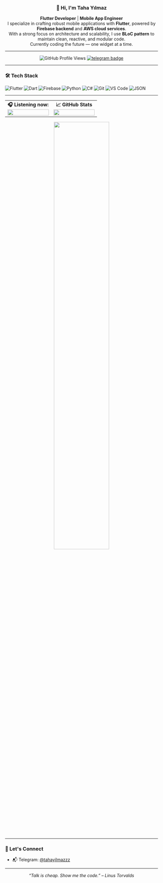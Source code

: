 <div align="center">

### 👋 Hi, I'm Taha Yılmaz

**Flutter Developer** | **Mobile App Engineer**  
I specialize in crafting robust mobile applications with **Flutter**, powered by **Firebase backend** and **AWS cloud services**.  
With a strong focus on architecture and scalability, I use **BLoC pattern** to maintain clean, reactive, and modular code.  
Currently coding the future — one widget at a time.

---

![GitHub Profile Views](https://komarev.com/ghpvc/?username=Tahaylmz&style=flat&color=orange&label=PROFILE+VIEWS)
[![telegram badge](https://img.shields.io/badge/Taha-Yilmaz-grey?style=flat&logo=telegram)](https://t.me/tahayilmazzz)

</div>

---

### 🛠️ Tech Stack

![Flutter](https://img.shields.io/badge/Flutter-02569B?style=flat&logo=flutter&logoColor=white)
![Dart](https://img.shields.io/badge/Dart-0175C2?style=flat&logo=dart&logoColor=white)
![Firebase](https://img.shields.io/badge/Firebase-ffca28?style=flat&logo=firebase&logoColor=black)
![Python](https://img.shields.io/badge/Python-FFD43B?style=flat&logo=python&logoColor=darkgreen)
![C#](https://img.shields.io/badge/C%23-239120?style=flat&logo=c-sharp&logoColor=white)
![Git](https://img.shields.io/badge/GIT-E44C30?style=flat&logo=git&logoColor=white)
![VS Code](https://img.shields.io/badge/VSCode-0078D4?style=flat&logo=visual-studio-code&logoColor=white)
![JSON](https://img.shields.io/badge/JSON-5E5C5C?style=flat&logo=json&logoColor=white)

---
<table align="center">
  <tr>
    <td align="center" width="50%">
      <strong>🎧 Listening now:</strong><br>
      <a href="https://open.spotify.com/user/tahaylmzz">
        <img src="https://spotify-recently-played-readme.vercel.app/api?user=tahaylmzz" width="100%" />
      </a>
    </td>
    <td align="center" width="50%">
      <strong>📈 GitHub Stats</strong><br>
      <img src="https://github-readme-stats.vercel.app/api?username=Tahaylmz&show_icons=true&theme=tokyonight" width="100%" />
    </td>
  </tr>
</table>

<p align="center">
  <img src="https://github-readme-streak-stats.herokuapp.com/?user=Tahaylmz&theme=tokyonight" width="60%" />
</p>

---

### 🧭 Let's Connect
- 📬 Telegram: [@tahayilmazzz](https://t.me/tahayilmazzz)

---

<div align="center"><em>“Talk is cheap. Show me the code.” – Linus Torvalds</em></div>
